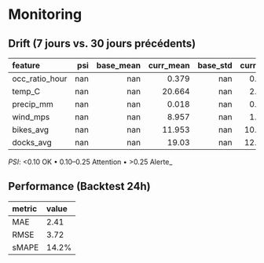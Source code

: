 # Monitoring

## Drift (7 jours vs. 30 jours précédents)
| feature        |   psi |   base_mean |   curr_mean |   base_std |   curr_std |   n_base |   n_curr | psi_flag   |
|:---------------|------:|------------:|------------:|-----------:|-----------:|---------:|---------:|:-----------|
| occ_ratio_hour |   nan |         nan |       0.379 |        nan |      0.286 |        0 |    24081 | n/a        |
| temp_C         |   nan |         nan |      20.664 |        nan |      2.088 |        0 |    24081 | n/a        |
| precip_mm      |   nan |         nan |       0.018 |        nan |      0.052 |        0 |    24081 | n/a        |
| wind_mps       |   nan |         nan |       8.957 |        nan |      1.468 |        0 |    24081 | n/a        |
| bikes_avg      |   nan |         nan |      11.953 |        nan |     10.465 |        0 |    24081 | n/a        |
| docks_avg      |   nan |         nan |      19.03  |        nan |     12.521 |        0 |    24081 | n/a        |

_PSI_: <0.10 OK • 0.10–0.25 Attention • >0.25 Alerte_

## Performance (Backtest 24h)

| metric   | value   |
|:---------|:--------|
| MAE      | 2.41    |
| RMSE     | 3.72    |
| sMAPE    | 14.2%   |
